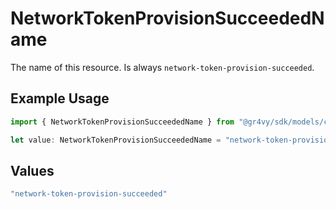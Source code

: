 # NetworkTokenProvisionSucceededName

The name of this resource. Is always `network-token-provision-succeeded`.

## Example Usage

```typescript
import { NetworkTokenProvisionSucceededName } from "@gr4vy/sdk/models/components";

let value: NetworkTokenProvisionSucceededName = "network-token-provision-succeeded";
```

## Values

```typescript
"network-token-provision-succeeded"
```